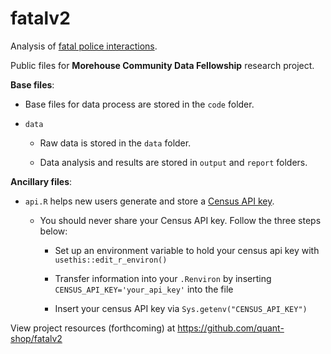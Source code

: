 # fatalv2

Analysis of [fatal police interactions](https://www.washingtonpost.com/graphics/investigations/police-shootings-database/).

Public files for **Morehouse Community Data Fellowship** research project.

**Base files**:

* Base files for data process are stored in the `code` folder.

* `data`

  - Raw data is stored in the `data` folder.
  
  - Data analysis and results are stored in `output` and `report` folders.

**Ancillary files**:

* `api.R` helps new users generate and store a [Census API key](https://api.census.gov/data/key_signup.html).

  - You should never share your Census API key. Follow the three steps below:
  
    - Set up an environment variable to hold your census api key with `usethis::edit_r_environ()`

    - Transfer information into your `.Renviron` by inserting `CENSUS_API_KEY='your_api_key'` into the file
  
    - Insert your census API key via `Sys.getenv("CENSUS_API_KEY")`
    
View project resources (forthcoming) at https://github.com/quant-shop/fatalv2

